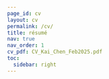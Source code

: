 ```yaml
---
page_id: cv
layout: cv
permalink: /cv/
title: résumé
nav: true
nav_order: 1
cv_pdf: CV_Kai_Chen_Feb2025.pdf
toc:
  sidebar: right
---
```

